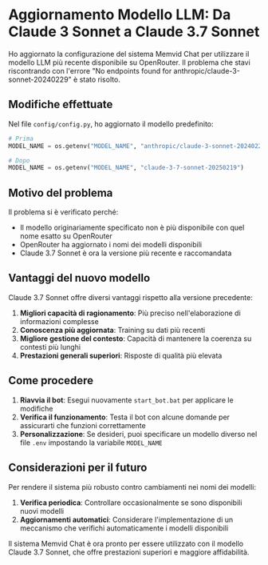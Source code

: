 # Aggiornamento Modello LLM: Da Claude 3 Sonnet a Claude 3.7 Sonnet

Ho aggiornato la configurazione del sistema Memvid Chat per utilizzare il modello LLM più recente disponibile su OpenRouter. Il problema che stavi riscontrando con l'errore "No endpoints found for anthropic/claude-3-sonnet-20240229" è stato risolto.

## Modifiche effettuate

Nel file `config/config.py`, ho aggiornato il modello predefinito:

```python
# Prima
MODEL_NAME = os.getenv("MODEL_NAME", "anthropic/claude-3-sonnet-20240229")

# Dopo
MODEL_NAME = os.getenv("MODEL_NAME", "claude-3-7-sonnet-20250219")
```

## Motivo del problema

Il problema si è verificato perché:
- Il modello originariamente specificato non è più disponibile con quel nome esatto su OpenRouter
- OpenRouter ha aggiornato i nomi dei modelli disponibili
- Claude 3.7 Sonnet è ora la versione più recente e raccomandata

## Vantaggi del nuovo modello

Claude 3.7 Sonnet offre diversi vantaggi rispetto alla versione precedente:

1. **Migliori capacità di ragionamento**: Più preciso nell'elaborazione di informazioni complesse
2. **Conoscenza più aggiornata**: Training su dati più recenti
3. **Migliore gestione del contesto**: Capacità di mantenere la coerenza su contesti più lunghi
4. **Prestazioni generali superiori**: Risposte di qualità più elevata

## Come procedere

1. **Riavvia il bot**: Esegui nuovamente `start_bot.bat` per applicare le modifiche
2. **Verifica il funzionamento**: Testa il bot con alcune domande per assicurarti che funzioni correttamente
3. **Personalizzazione**: Se desideri, puoi specificare un modello diverso nel file `.env` impostando la variabile `MODEL_NAME`

## Considerazioni per il futuro

Per rendere il sistema più robusto contro cambiamenti nei nomi dei modelli:

1. **Verifica periodica**: Controllare occasionalmente se sono disponibili nuovi modelli
2. **Aggiornamenti automatici**: Considerare l'implementazione di un meccanismo che verifichi automaticamente i modelli disponibili

Il sistema Memvid Chat è ora pronto per essere utilizzato con il modello Claude 3.7 Sonnet, che offre prestazioni superiori e maggiore affidabilità.
